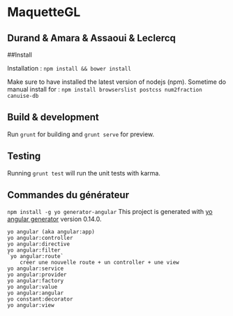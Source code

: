# MaquetteGL
## Durand & Amara & Assaoui & Leclercq



##Install

Installation :
    `npm install && bower install`

Make sure to have installed the latest version of nodejs (npm).
Sometime do manual install for :
    `npm install browserslist postcss num2fraction canuise-db`

## Build & development

Run `grunt` for building and `grunt serve` for preview.

## Testing

Running `grunt test` will run the unit tests with karma.

## Commandes du générateur
`npm install -g yo generator-angular`
This project is generated with [yo angular generator](https://github.com/yeoman/generator-angular)
version 0.14.0.

    yo angular (aka angular:app)
    yo angular:controller
    yo angular:directive
    yo angular:filter
    `yo angular:route`
        créer une nouvelle route + un controller + une view
    yo angular:service
    yo angular:provider
    yo angular:factory
    yo angular:value
    yo angular:angular
    yo constant:decorator
    yo angular:view
